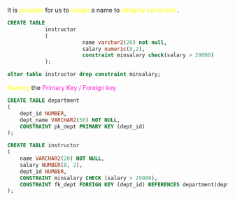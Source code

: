 It is <span style="color:rgb(255, 255, 0)">possible</span> for us to <span style="color:rgb(255, 255, 0)">assign</span> a name to <span style="color:rgb(255, 255, 0)">integrity constraint</span> .
```sql
CREATE TABLE 
			instructor
			(
						name varchar2(20) not null,
						salary numeric(8,2), 
						constraint minsalary check(salary > 29000)					
			);
```



```sql
alter table instructor drop constraint minsalary;
```




<span style="color:rgb(255, 255, 0)">Naming</span> the <span style="color:rgb(255, 31, 218)">Primary Key / Foreign key </span> 

```sql
CREATE TABLE department 
(
    dept_id NUMBER,
    dept_name VARCHAR2(50) NOT NULL,
    CONSTRAINT pk_dept PRIMARY KEY (dept_id)
);

CREATE TABLE instructor 
(
    name VARCHAR2(20) NOT NULL,
    salary NUMBER(8, 2),
    dept_id NUMBER,
    CONSTRAINT minsalary CHECK (salary > 29000),
    CONSTRAINT fk_dept FOREIGN KEY (dept_id) REFERENCES department(dept_id)
);

```

